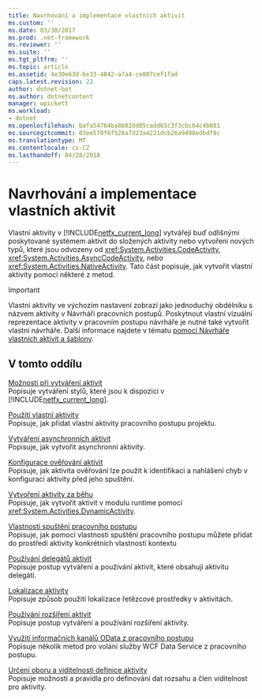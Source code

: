 ```yaml
---
title: Navrhování a implementace vlastních aktivit
ms.custom: ''
ms.date: 03/30/2017
ms.prod: .net-framework
ms.reviewer: ''
ms.suite: ''
ms.tgt_pltfrm: ''
ms.topic: article
ms.assetid: 4e30e63d-6e33-4842-a7a4-ce807cef1fad
caps.latest.revision: 22
author: dotnet-bot
ms.author: dotnetcontent
manager: wpickett
ms.workload:
- dotnet
ms.openlocfilehash: bafa54764ba8b02dd05cadd65c3f3cbc64c4b081
ms.sourcegitcommit: 03ee570f6f528a7d23a4221dcb26a9498edbdf8c
ms.translationtype: MT
ms.contentlocale: cs-CZ
ms.lasthandoff: 04/28/2018
---
```

# <a name="designing-and-implementing-custom-activities"></a>Navrhování a implementace vlastních aktivit
Vlastní aktivity v [!INCLUDE[netfx_current_long](../../../includes/netfx-current-long-md.md)] vytvářejí buď odlišnými poskytované systémem aktivit do složených aktivity nebo vytvoření nových typů, které jsou odvozeny od <xref:System.Activities.CodeActivity>, <xref:System.Activities.AsyncCodeActivity>, nebo <xref:System.Activities.NativeActivity>. Tato část popisuje, jak vytvořit vlastní aktivity pomocí některé z metod.  
  
> [!IMPORTANT]
>  Vlastní aktivity ve výchozím nastavení zobrazí jako jednoduchý obdélníku s názvem aktivity v Návrháři pracovních postupů. Poskytnout vlastní vizuální reprezentace aktivity v pracovním postupu návrháře je nutné také vytvořit vlastní návrháře. Další informace najdete v tématu [pomocí Návrháře vlastních aktivit a šablony](../../../docs/framework/windows-workflow-foundation/using-custom-activity-designers-and-templates.md).  
  
## <a name="in-this-section"></a>V tomto oddílu  
 [Možnosti při vytváření aktivit](../../../docs/framework/windows-workflow-foundation/activity-authoring-options-in-wf.md)  
 Popisuje vytváření stylů, které jsou k dispozici v [!INCLUDE[netfx_current_long](../../../includes/netfx-current-long-md.md)].  
  
 [Použití vlastní aktivity](../../../docs/framework/windows-workflow-foundation/using-a-custom-activity.md)  
 Popisuje, jak přidat vlastní aktivity pracovního postupu projektu.  
  
  [Vytváření asynchronních aktivit](../../../docs/framework/windows-workflow-foundation/creating-asynchronous-activities-in-wf.md)  
 Popisuje, jak vytvořit asynchronní aktivity.  
  
 [Konfigurace ověřování aktivit](../../../docs/framework/windows-workflow-foundation/configuring-activity-validation.md)  
 Popisuje, jak aktivita ověřování lze použít k identifikaci a nahlášení chyb v konfiguraci aktivity před jeho spuštění.  
  
 [Vytvoření aktivity za běhu](../../../docs/framework/windows-workflow-foundation/creating-an-activity-at-runtime-with-dynamicactivity.md)  
 Popisuje, jak vytvořit aktivit v modulu runtime pomocí <xref:System.Activities.DynamicActivity>.  
  
 [Vlastnosti spuštění pracovního postupu](../../../docs/framework/windows-workflow-foundation/workflow-execution-properties.md)  
 Popisuje, jak pomocí vlastnosti spuštění pracovního postupu můžete přidat do prostředí aktivity konkrétních vlastností kontextu  
  
 [Používání delegátů aktivit](../../../docs/framework/windows-workflow-foundation/using-activity-delegates.md)  
 Popisuje postup vytváření a používání aktivit, které obsahují aktivitu delegáti.  
  
 [Lokalizace aktivity](../../../docs/framework/windows-workflow-foundation/activity-localization.md)  
 Popisuje způsob použití lokalizace řetězcové prostředky v aktivitách.  
  
 [Používání rozšíření aktivit](../../../docs/framework/windows-workflow-foundation/using-activity-extensions.md)  
 Popisuje postup vytváření a používání rozšíření aktivity.  
  
 [Využití informačních kanálů OData z pracovního postupu](../../../docs/framework/windows-workflow-foundation/consuming-odata-feeds-from-a-workflow.md)  
 Popisuje několik metod pro volání služby WCF Data Service z pracovního postupu.  
  
 [Určení oboru a viditelnosti definice aktivity](../../../docs/framework/windows-workflow-foundation/activity-definition-scoping-and-visibility.md)  
 Popisuje možnosti a pravidla pro definování dat rozsahu a člen viditelnost pro aktivity.
